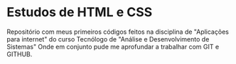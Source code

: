 # Estudos de HTML e CSS

 Repositório com meus primeiros códigos feitos na disciplina de "Aplicações para internet" do curso Tecnólogo de "Análise e Desenvolvimento de Sistemas" 
Onde em conjunto pude me aprofundar a trabalhar com GIT e GITHUB.
